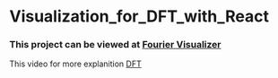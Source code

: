 # Visualization_for_DFT_with_React
<h3>This project can be viewed at <a href="http://localhost:3000/fourier-visualizer">Fourier Visualizer</a></h3>
<p> This video for more explanition <a href="https://drive.google.com/file/d/1QVWslcx3qPq4ycBzZ7bQeJfO_dH49oa4/view?usp=sharing">DFT</a></p>

